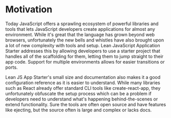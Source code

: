 # Motivation
Today JavaScript offers a sprawling ecosystem of powerful libraries and tools that lets JavaScript developers create applications for almost any environment. While it's great that the language has grown beyond web browsers, unfortunately the new bells and whistles have also brought upon a lot of new complexity with tools and setup. Lean JavaScript Application Starter addresses this by allowing developers to use a starter project that handles all of the scaffolding for them, letting them to jump straight to their app code. Support for multiple environments allows for easier transitions or ports.

Lean JS App Starter's small size and documentation also makes it a good configuration reference as it is easier to understand. While many libraries such as React already offer standard CLI tools like create-react-app, they unfortunately obfuscate the setup process which can be a problem if developers need to understand what's happening behind-the-scenes or extend functionality. Sure the tools are often open source and have features like ejecting, but the source often is large and complex or lacks docs.